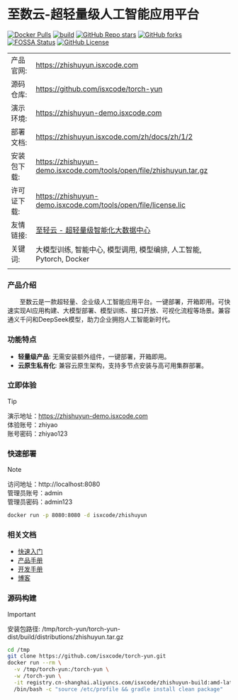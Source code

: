 # 至数云-超轻量级人工智能应用平台

[![Docker Pulls](https://img.shields.io/docker/pulls/isxcode/zhishuyun)](https://hub.docker.com/r/isxcode/zhishuyun)
[![build](https://github.com/isxcode/torch-yun/actions/workflows/build-app.yml/badge.svg?branch=main)](https://github.com/isxcode/torch-yun/actions/workflows/build-app.yml)
[![GitHub Repo stars](https://img.shields.io/github/stars/isxcode/torch-yun)](https://github.com/isxcode/torch-yun)
[![GitHub forks](https://img.shields.io/github/forks/isxcode/torch-yun)](https://github.com/isxcode/torch-yun/fork)
[![FOSSA Status](https://app.fossa.com/api/projects/git%2Bgithub.com%2Fisxcode%2Ftorch-yun.svg?type=shield&issueType=license)](https://app.fossa.com/projects/git%2Bgithub.com%2Fisxcode%2Ftorch-yun?ref=badge_shield&issueType=license)
[![GitHub License](https://img.shields.io/github/license/isxcode/torch-yun)](https://github.com/isxcode/torch-yun/blob/main/LICENSE)

|        |                                                                     |
|--------|---------------------------------------------------------------------|
| 产品官网:  | https://zhishuyun.isxcode.com                                       |
| 源码仓库:  | https://github.com/isxcode/torch-yun                                |
| 演示环境:  | https://zhishuyun-demo.isxcode.com                                  |
| 部署文档:  | https://zhishuyun.isxcode.com/zh/docs/zh/1/2                        |
| 安装包下载: | https://zhishuyun-demo.isxcode.com/tools/open/file/zhishuyun.tar.gz |
| 许可证下载: | https://zhishuyun-demo.isxcode.com/tools/open/file/license.lic      |
| 友情链接:  | [至轻云 - 超轻量级智能化大数据中心](https://zhiqingyun.isxcode.com)                |
| 关键词:   | 大模型训练, 智能中心, 模型调用, 模型编排, 人工智能, Pytorch, Docker                      |
|        |                                                                     |

### 产品介绍

&nbsp;&nbsp;&nbsp;&nbsp;&nbsp;&nbsp;&nbsp;至数云是一款超轻量、企业级人工智能应用平台。一键部署，开箱即用。可快速实现AI应用构建、大模型部署、模型训练、接口开放、可视化流程等场景。兼容通义千问和DeepSeek模型，助力企业拥抱人工智能新时代。

### 功能特点

- **轻量级产品**: 无需安装额外组件，一键部署，开箱即用。
- **云原生私有化**: 兼容云原生架构，支持多节点安装与高可用集群部署。

### 立即体验

> [!TIP]
> 演示地址：https://zhishuyun-demo.isxcode.com </br>
> 体验账号：zhiyao </br>
> 账号密码：zhiyao123

### 快速部署

> [!NOTE]
> 访问地址：http://localhost:8080 <br/>
> 管理员账号：admin <br/>
> 管理员密码：admin123

```bash
docker run -p 8080:8080 -d isxcode/zhishuyun
```

### 相关文档

- [快速入门](https://zhishuyun.isxcode.com/zh/docs/zh/1/0)
- [产品手册](https://zhishuyun.isxcode.com/zh/docs/zh/2/0)
- [开发手册](https://zhishuyun.isxcode.com/zh/docs/zh/5/1)
- [博客](https://ispong.isxcode.com/tags/pytorch/)

### 源码构建

> [!IMPORTANT]
> 安装包路径: /tmp/torch-yun/torch-yun-dist/build/distributions/zhishuyun.tar.gz

```bash
cd /tmp
git clone https://github.com/isxcode/torch-yun.git
docker run --rm \
  -v /tmp/torch-yun:/torch-yun \
  -w /torch-yun \
  -it registry.cn-shanghai.aliyuncs.com/isxcode/zhishuyun-build:amd-latest \
  /bin/bash -c "source /etc/profile && gradle install clean package"
```
